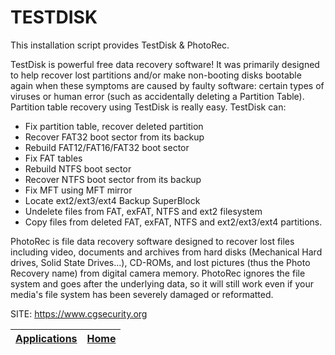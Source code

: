 # TESTDISK

 This installation script provides TestDisk & PhotoRec.
 
 TestDisk is powerful free data recovery software! It was primarily designed 
 to help recover lost partitions and/or make non-booting disks bootable again 
 when these symptoms are caused by faulty software: certain types of viruses 
 or human error (such as accidentally deleting a Partition Table). Partition 
 table recovery using TestDisk is really easy. TestDisk can:
 - Fix partition table, recover deleted partition
 - Recover FAT32 boot sector from its backup
 - Rebuild FAT12/FAT16/FAT32 boot sector
 - Fix FAT tables
 - Rebuild NTFS boot sector
 - Recover NTFS boot sector from its backup
 - Fix MFT using MFT mirror
 - Locate ext2/ext3/ext4 Backup SuperBlock
 - Undelete files from FAT, exFAT, NTFS and ext2 filesystem
 - Copy files from deleted FAT, exFAT, NTFS and ext2/ext3/ext4 partitions.

 PhotoRec is file data recovery software designed to recover lost files 
 including video, documents and archives from hard disks (Mechanical Hard 
 drives, Solid State Drives...), CD-ROMs, and lost pictures (thus the Photo 
 Recovery name) from digital camera memory. PhotoRec ignores the file system 
 and goes after the underlying data, so it will still work even if your 
 media's file system has been severely damaged or reformatted. 

 SITE: https://www.cgsecurity.org

 | [Applications](https://portable-linux-apps.github.io/apps.html) | [Home](https://portable-linux-apps.github.io)
 | --- | --- |
